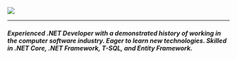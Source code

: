  <a href="https://github.com/DenverCoder1/readme-typing-svg"><img src="https://readme-typing-svg.herokuapp.com?lines=Hello!;Welcome+To+My+<Code/>+World!;I+am+Nijat+MARDANOV&center=true&width=500&height=50&size=30&duration=5000"></a>
 <hr>

<h5>Experienced .NET Developer with a demonstrated history of working in the computer software industry. Eager to learn new technologies. Skilled in .NET Core, .NET Framework, T-SQL, and Entity Framework. </h4>

<!--  <img src="https://media.giphy.com/media/hvRJCLFzcasrR4ia7z/giphy.gif" width="35"> -->
